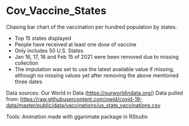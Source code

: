 # Cov_Vaccine_States
Chasing bar chart of the vaccination per hundred population by states.

- Top 15 states displayed
- People have received at least one dose of vaccine
- Only includes 50 U.S. States
- Jan 16, 17, 18 and Feb 15 of 2021 were been removed due to missing collection
- The imputation was set to use the latest available value if missing, although no missing values yet after removing the above mentioned three dates

Data sources: Our World in Data (https://ourworldindata.org/)
Data pulled from: https://raw.githubusercontent.com/owid/covid-19-data/master/public/data/vaccinations/us_state_vaccinations.csv

Tools: Animation made with gganimate package in RStudio
